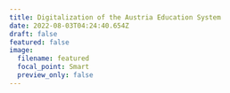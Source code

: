 ```yaml
---
title: Digitalization of the Austria Education System
date: 2022-08-03T04:24:40.654Z
draft: false
featured: false
image:
  filename: featured
  focal_point: Smart
  preview_only: false
---
```

